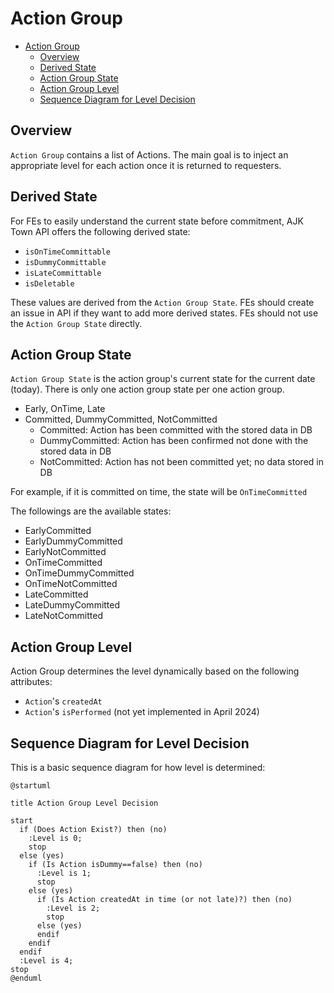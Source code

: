 # Action Group


<!-- TOC -->

- [Action Group](#action-group)
  - [Overview](#overview)
  - [Derived State](#derived-state)
  - [Action Group State](#action-group-state)
  - [Action Group Level](#action-group-level)
  - [Sequence Diagram for Level Decision](#sequence-diagram-for-level-decision)

<!-- /TOC -->

## Overview

`Action Group` contains a list of Actions. The main goal is to inject an appropriate level for each action once it is returned to requesters.

## Derived State
For FEs to easily understand the current state before commitment, AJK Town API offers the following derived state:
- `isOnTimeCommittable`
- `isDummyCommittable`
- `isLateCommittable`
- `isDeletable`

These values are derived from the `Action Group State`. FEs should create an issue in API if they want to add more derived states. FEs should not use the `Action Group State` directly.

## Action Group State
`Action Group State` is the action group's current state for the current date (today). There is only one action group state per one action group.


- Early, OnTime, Late
- Committed, DummyCommitted, NotCommitted
  - Committed: Action has been committed with the stored data in DB
  - DummyCommitted: Action has been confirmed not done with the stored data in DB
  - NotCommitted: Action has not been committed yet; no data stored in DB

For example, if it is committed on time, the state will be `OnTimeCommitted`

The followings are the available states:
- EarlyCommitted
- EarlyDummyCommitted
- EarlyNotCommitted
- OnTimeCommitted
- OnTimeDummyCommitted
- OnTimeNotCommitted
- LateCommitted
- LateDummyCommitted
- LateNotCommitted

## Action Group Level

Action Group determines the level dynamically based on the following attributes:
- `Action`'s `createdAt`
- `Action`'s `isPerformed` (not yet implemented in April 2024)

## Sequence Diagram for Level Decision
This is a basic sequence diagram for how level is determined:
```plantuml
@startuml

title Action Group Level Decision

start
  if (Does Action Exist?) then (no)
    :Level is 0;
    stop
  else (yes)
    if (Is Action isDummy==false) then (no)
      :Level is 1;
      stop
    else (yes)
      if (Is Action createdAt in time (or not late)?) then (no)
        :Level is 2;
        stop
      else (yes)
      endif
    endif
  endif
  :Level is 4;
stop
@enduml
```
